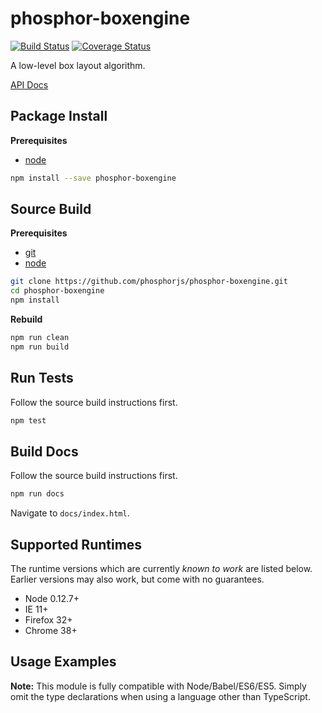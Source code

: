 phosphor-boxengine
==================

[![Build Status](https://travis-ci.org/phosphorjs/phosphor-boxengine.svg)](https://travis-ci.org/phosphorjs/phosphor-boxengine?branch=master)
[![Coverage Status](https://coveralls.io/repos/phosphorjs/phosphor-boxengine/badge.svg?branch=master&service=github)](https://coveralls.io/github/phosphorjs/phosphor-boxengine?branch=master)

A low-level box layout algorithm.

[API Docs](http://phosphorjs.github.io/phosphor-boxengine/api/)


Package Install
---------------

**Prerequisites**
- [node](http://nodejs.org/)

```bash
npm install --save phosphor-boxengine
```


Source Build
------------

**Prerequisites**
- [git](http://git-scm.com/)
- [node](http://nodejs.org/)

```bash
git clone https://github.com/phosphorjs/phosphor-boxengine.git
cd phosphor-boxengine
npm install
```

**Rebuild**
```bash
npm run clean
npm run build
```


Run Tests
---------

Follow the source build instructions first.

```bash
npm test
```


Build Docs
----------

Follow the source build instructions first.

```bash
npm run docs
```

Navigate to `docs/index.html`.


Supported Runtimes
------------------

The runtime versions which are currently *known to work* are listed below.
Earlier versions may also work, but come with no guarantees.

- Node 0.12.7+
- IE 11+
- Firefox 32+
- Chrome 38+


Usage Examples
--------------

**Note:** This module is fully compatible with Node/Babel/ES6/ES5. Simply
omit the type declarations when using a language other than TypeScript.
